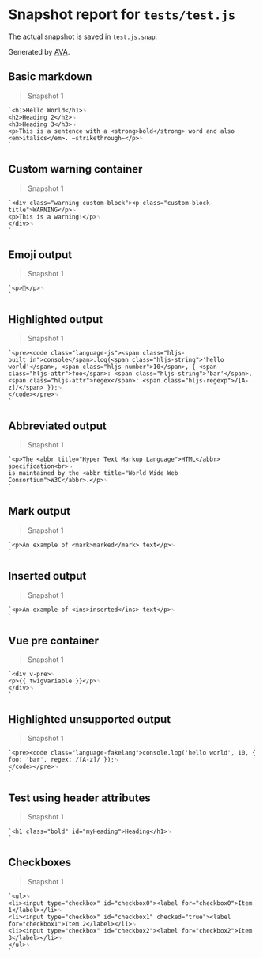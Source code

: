 # Snapshot report for `tests/test.js`

The actual snapshot is saved in `test.js.snap`.

Generated by [AVA](https://ava.li).

## Basic markdown

> Snapshot 1

    `<h1>Hello World</h1>␊
    <h2>Heading 2</h2>␊
    <h3>Heading 3</h3>␊
    <p>This is a sentence with a <strong>bold</strong> word and also <em>italics</em>. ~strikethrough~</p>␊
    `
    
## Custom warning container

> Snapshot 1

    `<div class="warning custom-block"><p class="custom-block-title">WARNING</p>␊
    <p>This is a warning!</p>␊
    </div>␊
    `

## Emoji output

> Snapshot 1

    `<p>🍺</p>␊
    `

## Highlighted output

> Snapshot 1

    `<pre><code class="language-js"><span class="hljs-built_in">console</span>.log(<span class="hljs-string">'hello world'</span>, <span class="hljs-number">10</span>, { <span class="hljs-attr">foo</span>: <span class="hljs-string">'bar'</span>, <span class="hljs-attr">regex</span>: <span class="hljs-regexp">/[A-z]/</span> });␊
    </code></pre>␊
    `

## Abbreviated output

> Snapshot 1

    `<p>The <abbr title="Hyper Text Markup Language">HTML</abbr> specification<br>␊
    is maintained by the <abbr title="World Wide Web Consortium">W3C</abbr>.</p>␊
    `

## Mark output

> Snapshot 1

    `<p>An example of <mark>marked</mark> text</p>␊
    `

## Inserted output

> Snapshot 1

    `<p>An example of <ins>inserted</ins> text</p>␊
    `

## Vue pre container

> Snapshot 1

    `<div v-pre>␊
    <p>{{ twigVariable }}</p>␊
    </div>␊
    `

## Highlighted unsupported output

> Snapshot 1

    `<pre><code class="language-fakelang">console.log('hello world', 10, { foo: 'bar', regex: /[A-z]/ });␊
    </code></pre>␊
    `

## Test using header attributes

> Snapshot 1

    `<h1 class="bold" id="myHeading">Heading</h1>␊
    `

## Checkboxes

> Snapshot 1

    `<ul>␊
    <li><input type="checkbox" id="checkbox0"><label for="checkbox0">Item 1</label></li>␊
    <li><input type="checkbox" id="checkbox1" checked="true"><label for="checkbox1">Item 2</label></li>␊
    <li><input type="checkbox" id="checkbox2"><label for="checkbox2">Item 3</label></li>␊
    </ul>␊
    `